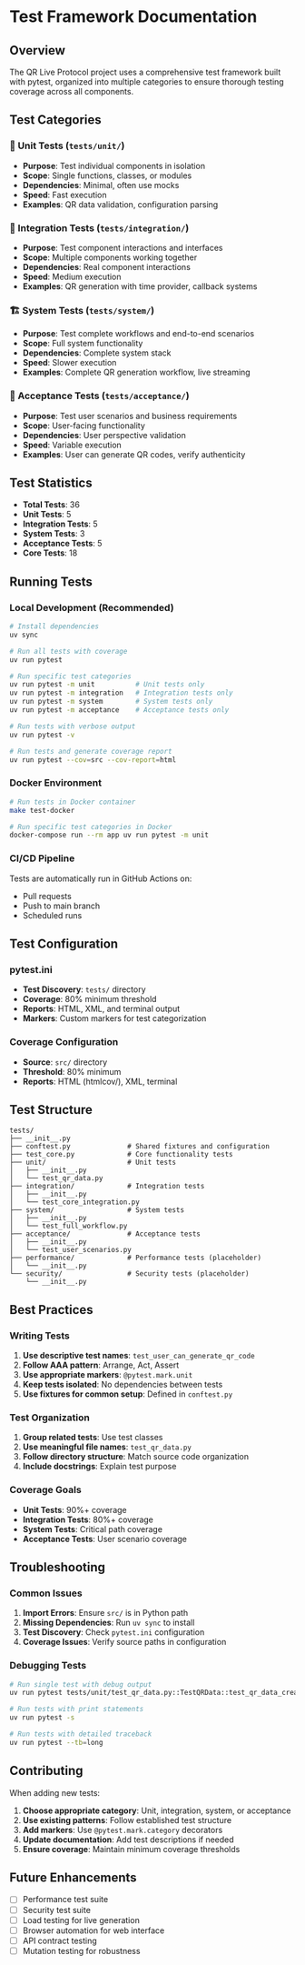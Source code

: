 # Test Framework Documentation

## Overview

The QR Live Protocol project uses a comprehensive test framework built with pytest, organized into multiple categories to ensure thorough testing coverage across all components.

## Test Categories

### 🧪 Unit Tests (`tests/unit/`)
- **Purpose**: Test individual components in isolation
- **Scope**: Single functions, classes, or modules
- **Dependencies**: Minimal, often use mocks
- **Speed**: Fast execution
- **Examples**: QR data validation, configuration parsing

### 🔗 Integration Tests (`tests/integration/`)
- **Purpose**: Test component interactions and interfaces
- **Scope**: Multiple components working together
- **Dependencies**: Real component interactions
- **Speed**: Medium execution
- **Examples**: QR generation with time provider, callback systems

### 🏗️ System Tests (`tests/system/`)
- **Purpose**: Test complete workflows and end-to-end scenarios
- **Scope**: Full system functionality
- **Dependencies**: Complete system stack
- **Speed**: Slower execution
- **Examples**: Complete QR generation workflow, live streaming

### 👥 Acceptance Tests (`tests/acceptance/`)
- **Purpose**: Test user scenarios and business requirements
- **Scope**: User-facing functionality
- **Dependencies**: User perspective validation
- **Speed**: Variable execution
- **Examples**: User can generate QR codes, verify authenticity

## Test Statistics

- **Total Tests**: 36
- **Unit Tests**: 5
- **Integration Tests**: 5
- **System Tests**: 3
- **Acceptance Tests**: 5
- **Core Tests**: 18

## Running Tests

### Local Development (Recommended)

```bash
# Install dependencies
uv sync

# Run all tests with coverage
uv run pytest

# Run specific test categories
uv run pytest -m unit          # Unit tests only
uv run pytest -m integration   # Integration tests only
uv run pytest -m system        # System tests only
uv run pytest -m acceptance    # Acceptance tests only

# Run tests with verbose output
uv run pytest -v

# Run tests and generate coverage report
uv run pytest --cov=src --cov-report=html
```

### Docker Environment

```bash
# Run tests in Docker container
make test-docker

# Run specific test categories in Docker
docker-compose run --rm app uv run pytest -m unit
```

### CI/CD Pipeline

Tests are automatically run in GitHub Actions on:
- Pull requests
- Push to main branch
- Scheduled runs

## Test Configuration

### pytest.ini
- **Test Discovery**: `tests/` directory
- **Coverage**: 80% minimum threshold
- **Reports**: HTML, XML, and terminal output
- **Markers**: Custom markers for test categorization

### Coverage Configuration
- **Source**: `src/` directory
- **Threshold**: 80% minimum
- **Reports**: HTML (htmlcov/), XML, terminal

## Test Structure

```
tests/
├── __init__.py
├── conftest.py              # Shared fixtures and configuration
├── test_core.py             # Core functionality tests
├── unit/                    # Unit tests
│   ├── __init__.py
│   └── test_qr_data.py
├── integration/             # Integration tests
│   ├── __init__.py
│   └── test_core_integration.py
├── system/                  # System tests
│   ├── __init__.py
│   └── test_full_workflow.py
├── acceptance/              # Acceptance tests
│   ├── __init__.py
│   └── test_user_scenarios.py
├── performance/             # Performance tests (placeholder)
│   └── __init__.py
└── security/                # Security tests (placeholder)
    └── __init__.py
```

## Best Practices

### Writing Tests
1. **Use descriptive test names**: `test_user_can_generate_qr_code`
2. **Follow AAA pattern**: Arrange, Act, Assert
3. **Use appropriate markers**: `@pytest.mark.unit`
4. **Keep tests isolated**: No dependencies between tests
5. **Use fixtures for common setup**: Defined in `conftest.py`

### Test Organization
1. **Group related tests**: Use test classes
2. **Use meaningful file names**: `test_qr_data.py`
3. **Follow directory structure**: Match source code organization
4. **Include docstrings**: Explain test purpose

### Coverage Goals
- **Unit Tests**: 90%+ coverage
- **Integration Tests**: 80%+ coverage
- **System Tests**: Critical path coverage
- **Acceptance Tests**: User scenario coverage

## Troubleshooting

### Common Issues

1. **Import Errors**: Ensure `src/` is in Python path
2. **Missing Dependencies**: Run `uv sync` to install
3. **Test Discovery**: Check `pytest.ini` configuration
4. **Coverage Issues**: Verify source paths in configuration

### Debugging Tests

```bash
# Run single test with debug output
uv run pytest tests/unit/test_qr_data.py::TestQRData::test_qr_data_creation -v -s

# Run tests with print statements
uv run pytest -s

# Run tests with detailed traceback
uv run pytest --tb=long
```

## Contributing

When adding new tests:

1. **Choose appropriate category**: Unit, integration, system, or acceptance
2. **Use existing patterns**: Follow established test structure
3. **Add markers**: Use `@pytest.mark.category` decorators
4. **Update documentation**: Add test descriptions if needed
5. **Ensure coverage**: Maintain minimum coverage thresholds

## Future Enhancements

- [ ] Performance test suite
- [ ] Security test suite
- [ ] Load testing for live generation
- [ ] Browser automation for web interface
- [ ] API contract testing
- [ ] Mutation testing for robustness 
